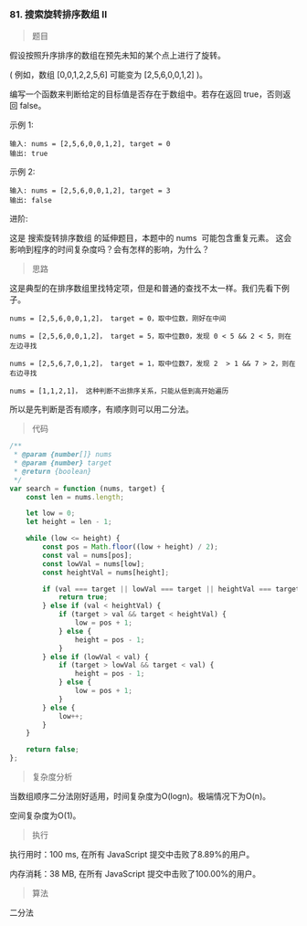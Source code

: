 ### 81. 搜索旋转排序数组 II

> 题目

假设按照升序排序的数组在预先未知的某个点上进行了旋转。

( 例如，数组 [0,0,1,2,2,5,6] 可能变为 [2,5,6,0,0,1,2] )。

编写一个函数来判断给定的目标值是否存在于数组中。若存在返回 true，否则返回 false。

示例 1:
```
输入: nums = [2,5,6,0,0,1,2], target = 0
输出: true
```

示例 2:
```
输入: nums = [2,5,6,0,0,1,2], target = 3
输出: false
```

进阶:

这是 搜索旋转排序数组 的延伸题目，本题中的 nums  可能包含重复元素。
这会影响到程序的时间复杂度吗？会有怎样的影响，为什么？

> 思路

这是典型的在排序数组里找特定项，但是和普通的查找不太一样。我们先看下例子。
```
nums = [2,5,6,0,0,1,2]， target = 0，取中位数，刚好在中间

nums = [2,5,6,0,0,1,2]， target = 5，取中位数0，发现 0 < 5 && 2 < 5，则在左边寻找

nums = [2,5,6,7,0,1,2]， target = 1，取中位数7，发现 2  > 1 && 7 > 2，则在右边寻找

nums = [1,1,2,1]， 这种判断不出排序关系，只能从低到高开始遍历
```
所以是先判断是否有顺序，有顺序则可以用二分法。

> 代码

```js
/**
 * @param {number[]} nums
 * @param {number} target
 * @return {boolean}
 */
var search = function (nums, target) {
    const len = nums.length;

    let low = 0;
    let height = len - 1;

    while (low <= height) {
        const pos = Math.floor((low + height) / 2);
        const val = nums[pos];
        const lowVal = nums[low];
        const heightVal = nums[height];

        if (val === target || lowVal === target || heightVal === target) {
            return true;
        } else if (val < heightVal) {
            if (target > val && target < heightVal) {
                low = pos + 1;
            } else {
                height = pos - 1;
            }
        } else if (lowVal < val) {
            if (target > lowVal && target < val) {
                height = pos - 1;
            } else {
                low = pos + 1;
            }
        } else {
            low++;
        }
    }

    return false;
};
```

> 复杂度分析

当数组顺序二分法刚好适用，时间复杂度为O(logn)。极端情况下为O(n)。

空间复杂度为O(1)。

> 执行

执行用时：100 ms, 在所有 JavaScript 提交中击败了8.89%的用户。

内存消耗：38 MB, 在所有 JavaScript 提交中击败了100.00%的用户。

> 算法

二分法
